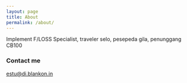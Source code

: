 ```yaml
---
layout: page
title: About
permalink: /about/
---
```


Implement F/LOSS Specialist, traveler selo, pesepeda gila, penunggang CB100

### Contact me

[estu@di.blankon.in](mailto:estu@di.blankon.in)